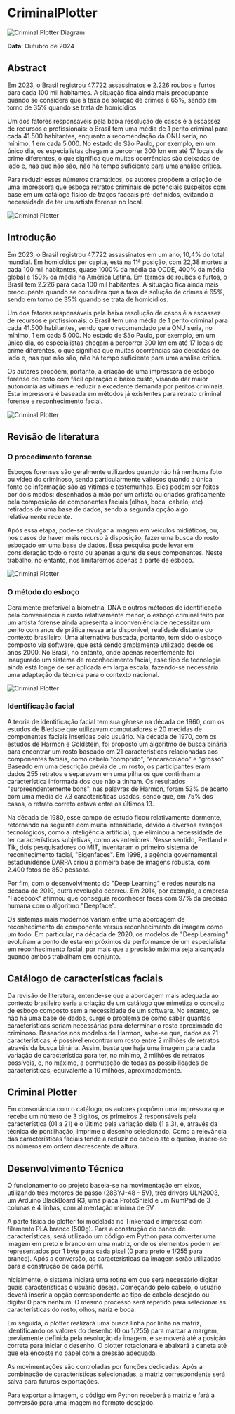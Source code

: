 # CriminalPlotter

![Criminal Plotter Diagram](images/4.png)


**Data**: Outubro de 2024  

## Abstract

Em 2023, o Brasil registrou 47.722 assassinatos e 2.226 roubos e furtos para cada 100 mil habitantes. A situação fica ainda mais preocupante quando se considera que a taxa de solução de crimes é 65%, sendo em torno de 35% quando se trata de homicídios.

Um dos fatores responsáveis pela baixa resolução de casos é a escassez de recursos e profissionais: o Brasil tem uma média de 1 perito criminal para cada 41.500 habitantes, enquanto a recomendação da ONU seria, no mínimo, 1 em cada 5.000. No estado de São Paulo, por exemplo, em um único dia, os especialistas chegam a percorrer 300 km em até 17 locais de crime diferentes, o que significa que muitas ocorrências são deixadas de lado e, nas que não são, não há tempo suficiente para uma análise crítica.

Para reduzir esses números dramáticos, os autores propõem a criação de uma impressora que esboça retratos criminais de potenciais suspeitos com base em um catálogo físico de traços faceais pré-definidos, evitando a necessidade de ter um artista forense no local.

![Criminal Plotter](images/cp.PNG)

## Introdução

Em 2023, o Brasil registrou 47.722 assassinatos em um ano, 10,4% do total mundial. Em homicídios per capita, está na 11ª posição, com 22,38 mortes a cada 100 mil habitantes, quase 1000% da média da OCDE, 400% da média global e 150% da média na América Latina. Em termos de roubos e furtos, o Brasil tem 2.226 para cada 100 mil habitantes. A situação fica ainda mais preocupante quando se considera que a taxa de solução de crimes é 65%, sendo em torno de 35% quando se trata de homicídios.

Um dos fatores responsáveis pela baixa resolução de casos é a escassez de recursos e profissionais: o Brasil tem uma média de 1 perito criminal para cada 41.500 habitantes, sendo que o recomendado pela ONU seria, no mínimo, 1 em cada 5.000. No estado de São Paulo, por exemplo, em um único dia, os especialistas chegam a percorrer 300 km em até 17 locais de crime diferentes, o que significa que muitas ocorrências são deixadas de lado e, nas que não são, não há tempo suficiente para uma análise crítica.

Os autores propõem, portanto, a criação de uma impressora de esboço forense de rosto com fácil operação e baixo custo, visando dar maior autonomia às vítimas e reduzir a excedente demanda por peritos criminais. Esta impressora é baseada em métodos já existentes para retrato criminal forense e reconhecimento facial.


![Criminal Plotter](images/cp1.PNG)

## Revisão de literatura

### O procedimento forense

Esboços forenses são geralmente utilizados quando não há nenhuma foto ou vídeo do criminoso, sendo particularmente valiosos quando a única fonte de informação são as vítimas e testemunhas. Eles podem ser feitos por dois modos: desenhados à mão por um artista ou criados graficamente pela composição de componentes faciais (olhos, boca, cabelo, etc) retirados de uma base de dados, sendo a segunda opção algo relativamente recente.

Após essa etapa, pode-se divulgar a imagem em veículos midiáticos, ou, nos casos de haver mais recurso à disposição, fazer uma busca do rosto esboçado em uma base de dados. Essa pesquisa pode levar em consideração todo o rosto ou apenas alguns de seus componentes. Neste trabalho, no entanto, nos limitaremos apenas à parte de esboço.

![Criminal Plotter](images/cp2.PNG)

### O método do esboço

Geralmente preferível a biometria, DNA e outros métodos de identificação pela conveniência e custo relativamente menor, o esboço criminal feito por um artista forense ainda apresenta a inconveniência de necessitar um perito com anos de prática nessa arte disponível, realidade distante do contexto brasileiro. Uma alternativa buscada, portanto, tem sido o esboço composto via software, que está sendo amplamente utilizado desde os anos 2000. No Brasil, no entanto, onde apenas recentemente foi inaugurado um sistema de reconhecimento facial, esse tipo de tecnologia ainda está longe de ser aplicada em larga escala, fazendo-se necessária uma adaptação da técnica para o contexto nacional.

![Criminal Plotter](images/cp3.PNG)

### Identificação facial

A teoria de identificação facial tem sua gênese na década de 1960, com os estudos de Bledsoe que utilizavam computadores e 20 medidas de componentes faciais inseridas pelo usuário. Na década de 1970, com os estudos de Harmon e Goldstein, foi proposto um algoritmo de busca binária para encontrar um rosto baseado em 21 características relacionadas aos componentes faciais, como cabelo "comprido", "encaracolado" e "grosso". Baseado em uma descrição prévia de um rosto, os participantes eram dados 255 retratos e separavam em uma pilha os que continham a característica informada dos que não a tinham. Os resultados "surpreendentemente bons", nas palavras de Harmon, foram 53% de acerto com uma média de 7.3 características usadas, sendo que, em 75% dos casos, o retrato correto estava entre os últimos 13.

Na década de 1980, esse campo de estudo ficou relativamente dormente, retornando na seguinte com muita intensidade, devido a diversos avanços tecnológicos, como a inteligência artificial, que eliminou a necessidade de ter características subjetivas, como as anteriores. Nesse sentido, Pertland e Tik, dois pesquisadores do MIT, inventaram o primeiro sistema de reconhecimento facial, "Eigenfaces". Em 1998, a agência governamental estadunidense DARPA criou a primeira base de imagens robusta, com 2.400 fotos de 850 pessoas.

Por fim, com o desenvolvimento do "Deep Learning" e redes neurais na década de 2010, outra revolução ocorreu. Em 2014, por exemplo, a empresa "Facebook" afirmou que conseguia reconhecer faces com 97% da precisão humana com o algoritmo "Deepface".

Os sistemas mais modernos variam entre uma abordagem de reconhecimento de componente versus reconhecimento da imagem como um todo. Em particular, na década de 2020, os modelos de "Deep Learning" evoluíram a ponto de estarem próximos da performance de um especialista em reconhecimento facial, por mais que a precisão máxima seja alcançada quando ambos trabalham em conjunto.

## Catálogo de características faciais

Da revisão de literatura, entende-se que a abordagem mais adequada ao contexto brasileiro seria a criação de um catálogo que mimetiza o conceito de esboço composto sem a necessidade de um software. No entanto, se não há uma base de dados, surge o problema de como saber quantas características seriam necessárias para determinar o rosto aproximado do criminoso. Baseados nos modelos de Harmon, sabe-se que, dados as 21 características, é possível encontrar um rosto entre 2 milhões de retratos através da busca binária. Assim, baste que haja uma imagem para cada variação de característica para ter, no mínimo, 2 milhões de retratos possíveis, e, no máximo, a permutação de todas as possibilidades de características, equivalente a 10 milhões, aproximadamente.

## Criminal Plotter

Em consonância com o catálogo, os autores propõem uma impressora que recebe um número de 3 dígitos, os primeiros 2 responsáveis pela característica (01 a 21) e o último pela variação dela (1 a 3), e, através da técnica de pontilhação, imprime o desenho selecionado. Como a relevância das características faciais tende a reduzir do cabelo até o queixo, insere-se os números em ordem decrescente de altura.

## Desenvolvimento Técnico

O funcionamento do projeto baseia-se na movimentação em eixos, utilizando três motores de passo (28BYJ-48 - 5V), três drivers ULN2003, um Arduino BlackBoard R3, uma placa ProtoShield e um NumPad de 3 colunas e 4 linhas, com alimentação mínima de 5V.

A parte física do plotter foi modelada no Tinkercad e impressa com filamento PLA branco (500g). Para a construção do banco de características, será utilizado um código em Python para converter uma imagem em preto e branco em uma matriz, onde os elementos podem ser representados por 1 byte para cada pixel (0 para preto e 1/255 para branco). Após a conversão, as características da imagem serão utilizadas para a construção de cada perfil.

nicialmente, o sistema iniciará uma rotina em que será necessário digitar quais características o usuário deseja. Começando pelo cabelo, o usuário deverá inserir a opção correspondente ao tipo de cabelo desejado ou digitar 0 para nenhum. O mesmo processo será repetido para selecionar as características do rosto, olhos, nariz e boca.

Em seguida, o plotter realizará uma busca linha por linha na matriz, identificando os valores do desenho (0 ou 1/255) para marcar a margem, previamente definida pela resolução da imagem, e se moverá até a posição correta para iniciar o desenho. O plotter rotacionará e abaixará a caneta até que ela encoste no papel com a pressão adequada.

As movimentações são controladas por funções dedicadas. Após a combinação de características selecionadas, a matriz correspondente será salva para futuras exportações.

Para exportar a imagem, o código em Python receberá a matriz e fará a conversão para uma imagem no formato desejado.
